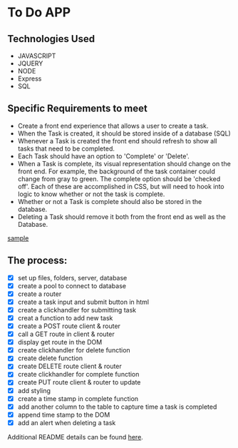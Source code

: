 
To Do APP
==

Technologies Used
-

- JAVASCRIPT
- JQUERY
- NODE
- Express
- SQL

Specific Requirements to meet
-

* Create a front end experience that allows a user to create a task.
* When the Task is created, it should be stored inside of a database (SQL)
* Whenever a Task is created the front end should refresh to show all tasks that need to be completed.
* Each Task should have an option to 'Complete' or 'Delete'.
* When a Task is complete, its visual representation should change on the front end. For example, the background of the task container could change from gray to green. The complete option should be  'checked off'. Each of these are accomplished in CSS, but will need to hook into logic to know whether or not the task is complete.
* Whether or not a Task is complete should also be stored in the database.
* Deleting a Task should remove it both from the front end as well as the Database.

[sample](sample.jpeg)


The process:
---

- [x] set up files, folders, server, database
- [x] create a pool to connect to database
- [x] create a router
- [x] create a task input and submit button in html
- [x] create a clickhandler for submitting task
- [x] creat a function to add new task
- [x] create a POST route client & router
- [x] call a GET route in client & router
- [x] display get route in the DOM
- [x] create clickhandler for delete function
- [x] create delete function
- [x] create DELETE route client & router
- [x] create clickhandler for complete function
- [x] create PUT route client & router to update
- [x] add styling 
- [x] create a time stamp in complete function
- [x] add another column to the table to capture time a task is completed
- [x] append time stamp to the DOM
- [x] add an alert when deleting a task

Additional README details can be found [here](https://github.com/PrimeAcademy/readme-template/blob/master/README.md).
